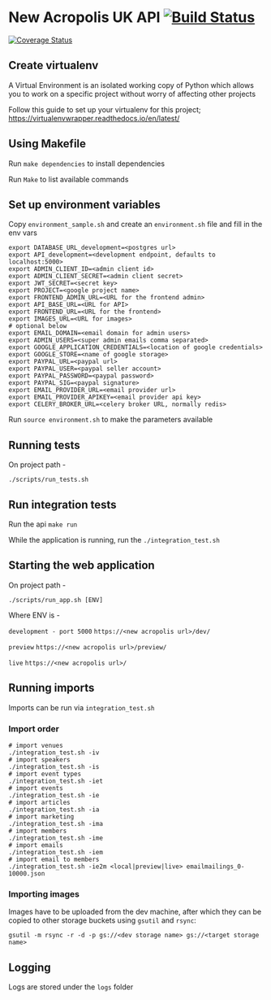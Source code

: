 # New Acropolis UK API  [![Build Status](https://travis-ci.org/NewAcropolis/api.svg?branch=master)](https://travis-ci.org/NewAcropolis/api)
[![Coverage Status](https://coveralls.io/repos/github/NewAcropolis/api/badge.svg?branch=master)](https://coveralls.io/github/NewAcropolis/api?branch=master)

## Create virtualenv

A Virtual Environment is an isolated working copy of Python which
allows you to work on a specific project without worry of affecting other projects

Follow this guide to set up your virtualenv for this project;
https://virtualenvwrapper.readthedocs.io/en/latest/

## Using Makefile

Run `make dependencies` to install dependencies

Run `Make` to list available commands

## Set up environment variables

Copy `environment_sample.sh` and create an `environment.sh` file and fill in the env vars

```
export DATABASE_URL_development=<postgres url>
export API_development=<development endpoint, defaults to localhost:5000>
export ADMIN_CLIENT_ID=<admin client id>
export ADMIN_CLIENT_SECRET=<admin client secret>
export JWT_SECRET=<secret key>
export PROJECT=<google project name>
export FRONTEND_ADMIN_URL=<URL for the frontend admin>
export API_BASE_URL=<URL for API>
export FRONTEND_URL=<URL for the frontend>
export IMAGES_URL=<URL for images>
# optional below
export EMAIL_DOMAIN=<email domain for admin users>
export ADMIN_USERS=<super admin emails comma separated>
export GOOGLE_APPLICATION_CREDENTIALS=<location of google credentials>
export GOOGLE_STORE=<name of google storage>
export PAYPAL_URL=<paypal url>
export PAYPAL_USER=<paypal seller account>
export PAYPAL_PASSWORD=<paypal password>
export PAYPAL_SIG=<paypal signature>
export EMAIL_PROVIDER_URL=<email provider url>
export EMAIL_PROVIDER_APIKEY=<email provider api key>
export CELERY_BROKER_URL=<celery broker URL, normally redis>
```

Run `source environment.sh` to make the parameters available

## Running tests

On project path -

```shell
./scripts/run_tests.sh
```

## Run integration tests

Run the api `make run`

While the application is running, run the `./integration_test.sh`

## Starting the web application

On project path -

```shell
./scripts/run_app.sh [ENV]
```

Where ENV is -

`development - port 5000`
`https://<new acropolis url>/dev/`

`preview`
`https://<new acropolis url>/preview/`

`live`
`https://<new acropolis url>/`

## Running imports

Imports can be run via `integration_test.sh`

### Import order

```
# import venues
./integration_test.sh -iv
# import speakers
./integration_test.sh -is
# import event types
./integration_test.sh -iet
# import events
./integration_test.sh -ie
# import articles
./integration_test.sh -ia
# import marketing
./integration_test.sh -ima
# import members
./integration_test.sh -ime
# import emails
./integration_test.sh -iem
# import email to members
./integration_test.sh -ie2m <local|preview|live> emailmailings_0-10000.json
```

### Importing images

Images have to be uploaded from the dev machine, after which they can be copied to other storage buckets using `gsutil` and `rsync`:

```
gsutil -m rsync -r -d -p gs://<dev storage name> gs://<target storage name>
```

## Logging

Logs are stored under the `logs` folder
